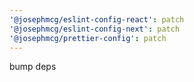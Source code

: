 ```yaml
---
'@josephmcg/eslint-config-react': patch
'@josephmcg/eslint-config-next': patch
'@josephmcg/prettier-config': patch
---
```


bump deps
